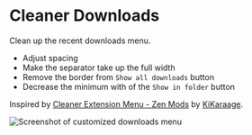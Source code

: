 # Cleaner Downloads

Clean up the recent downloads menu.

- Adjust spacing
- Make the separator take up the full width
- Remove the border from `Show all downloads` button
- Decrease the minimum with of the `Show in folder` button

Inspired by [Cleaner Extension Menu - Zen Mods](https://zen-browser.app/mods/1e86cf37-a127-4f24-b919-d265b5ce29a0/) by [KiKaraage](https://github.com/KiKaraage).

![Screenshot of customized downloads menu](https://raw.githubusercontent.com/MihkelMK/zen-mods/refs/heads/main/cleaner_downloads.jpg)
